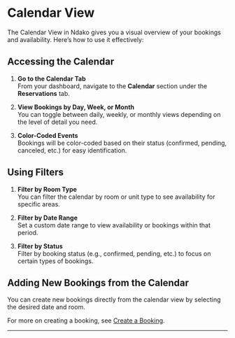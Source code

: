 # Calendar View

The Calendar View in Ndako gives you a visual overview of your bookings and availability. Here’s how to use it effectively:

## Accessing the Calendar

1. **Go to the Calendar Tab**  
   From your dashboard, navigate to the **Calendar** section under the **Reservations** tab.

2. **View Bookings by Day, Week, or Month**  
   You can toggle between daily, weekly, or monthly views depending on the level of detail you need.

3. **Color-Coded Events**  
   Bookings will be color-coded based on their status (confirmed, pending, canceled, etc.) for easy identification.

## Using Filters

1. **Filter by Room Type**  
   You can filter the calendar by room or unit type to see availability for specific areas.

2. **Filter by Date Range**  
   Set a custom date range to view availability or bookings within that period.

3. **Filter by Status**  
   Filter by booking status (e.g., confirmed, pending, etc.) to focus on certain types of bookings.

## Adding New Bookings from the Calendar

You can create new bookings directly from the calendar view by selecting the desired date and room.

For more on creating a booking, see [Create a Booking]( /v1/user-docs/reservations/create-booking).

---
